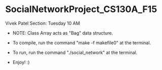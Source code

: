 # SocialNetworkProject_CS130A_F15

Vivek Patel
Section: Tuesday 10 AM

* NOTE: Class Array acts as "Bag" data structure.

* To compile, run the command "make -f makefile0" at the terminal.
* To run, run the command "./social_network" at the terminal.
* Enjoy! :) 